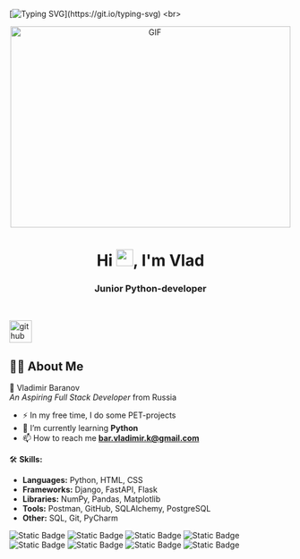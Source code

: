 [![Typing SVG](https://readme-typing-svg.herokuapp.com?size=24&width=600&lines=Welcome+To+Vladimir+Baranov's+Github+Profile..)](https://git.io/typing-svg)
<br> 
<p align="center">
<img align="center" alt="GIF" src="https://github.com/user-attachments/assets/6f686d0d-7fa7-4785-85c9-85c14ffdea36" width="500" height="360" />
</p>
<h1 align="center">Hi <img src="https://raw.githubusercontent.com/MartinHeinz/MartinHeinz/master/wave.gif" width="30px">, I'm Vlad</h1>
<h3 align="center">Junior Python-developer</h3>
<br>

[<img src='https://cdn.jsdelivr.net/npm/simple-icons@3.0.1/icons/github.svg' alt='github' height='40'>](https://github.com/0101Programmer)

## 🙋‍♂️ About Me
🚀 Vladimir Baranov  
*An Aspiring Full Stack Developer* from Russia

- :zap: In my free time, I do some PET-projects
- 🌱 I’m currently learning **Python**
- 📫 How to reach me **bar.vladimir.k@gmail.com**

🛠️ **Skills:**
- **Languages:** Python, HTML, CSS
- **Frameworks:** Django, FastAPI, Flask
- **Libraries:** NumPy, Pandas, Matplotlib
- **Tools:** Postman, GitHub, SQLAlchemy, PostgreSQL
- **Other:** SQL, Git, PyCharm

![Static Badge](https://img.shields.io/badge/py-python-yellow?logo=python)
<img alt="Static Badge" src="https://img.shields.io/badge/PyCharm-yellow?logo=pycharm&logoColor=black">
<img alt="Static Badge" src="https://img.shields.io/badge/sq-light-navy?logo=sqlite&labelColor=blue">
<img alt="Static Badge" src="https://img.shields.io/badge/GitHub-black?logo=github">
<img alt="Static Badge" src="https://img.shields.io/badge/DBeaver-382923?logo=dbeaver">
<img alt="Static Badge" src="https://img.shields.io/badge/python-django?logo=django&labelColor=%23092E20&color=%233776AB">
<img alt="Static Badge" src="https://img.shields.io/badge/Flask-black?logo=flask">
<img alt="Static Badge" src="https://img.shields.io/badge/FastAPI-%23009688?logo=fastapi&labelColor=white">

